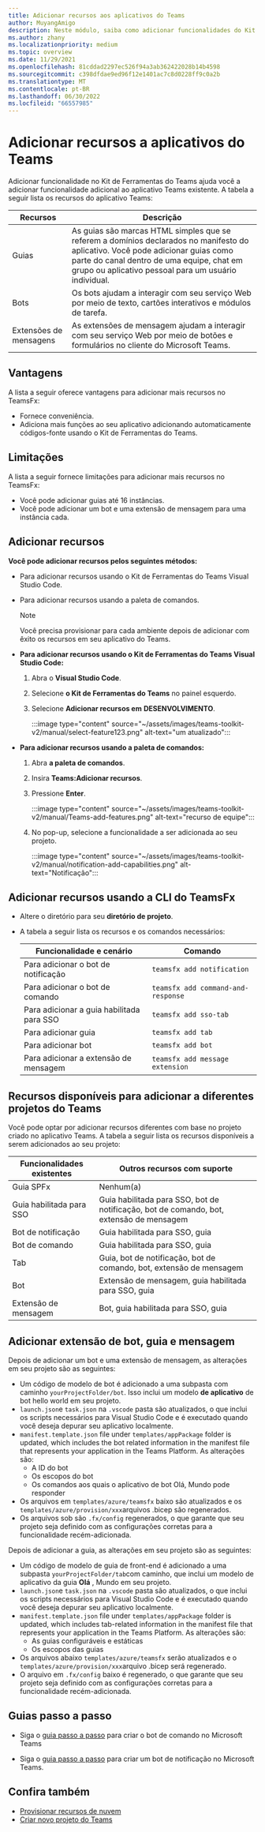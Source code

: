 ```yaml
---
title: Adicionar recursos aos aplicativos do Teams
author: MuyangAmigo
description: Neste módulo, saiba como adicionar funcionalidades do Kit de Ferramentas do Teams, vantagens, limitações e funcionalidades
ms.author: zhany
ms.localizationpriority: medium
ms.topic: overview
ms.date: 11/29/2021
ms.openlocfilehash: 81cddad2297ec526f94a3ab362422028b14b4598
ms.sourcegitcommit: c398dfdae9ed96f12e1401ac7c8d0228ff9c0a2b
ms.translationtype: MT
ms.contentlocale: pt-BR
ms.lasthandoff: 06/30/2022
ms.locfileid: "66557985"
---
```

# <a name="add-capabilities-to-teams-apps"></a>Adicionar recursos a aplicativos do Teams

Adicionar funcionalidade no Kit de Ferramentas do Teams ajuda você a adicionar funcionalidade adicional ao aplicativo Teams existente. A tabela a seguir lista os recursos do aplicativo Teams:

|**Recursos**|**Descrição**|
|--------|-------------|
| Guias |  As guias são marcas HTML simples que se referem a domínios declarados no manifesto do aplicativo. Você pode adicionar guias como parte do canal dentro de uma equipe, chat em grupo ou aplicativo pessoal para um usuário individual.|
| Bots |  Os bots ajudam a interagir com seu serviço Web por meio de texto, cartões interativos e módulos de tarefa.|
| Extensões de mensagens | As extensões de mensagem ajudam a interagir com seu serviço Web por meio de botões e formulários no cliente do Microsoft Teams.|

## <a name="advantages"></a>Vantagens

A lista a seguir oferece vantagens para adicionar mais recursos no TeamsFx:

* Fornece conveniência.
* Adiciona mais funções ao seu aplicativo adicionando automaticamente códigos-fonte usando o Kit de Ferramentas do Teams.

## <a name="limitations"></a>Limitações

A lista a seguir fornece limitações para adicionar mais recursos no TeamsFx:

* Você pode adicionar guias até 16 instâncias.
* Você pode adicionar um bot e uma extensão de mensagem para uma instância cada.

## <a name="add-capabilities"></a>Adicionar recursos

**Você pode adicionar recursos pelos seguintes métodos:**

* Para adicionar recursos usando o Kit de Ferramentas do Teams Visual Studio Code.
* Para adicionar recursos usando a paleta de comandos.

  > [!Note]
  > Você precisa provisionar para cada ambiente depois de adicionar com êxito os recursos em seu aplicativo do Teams.

* **Para adicionar recursos usando o Kit de Ferramentas do Teams Visual Studio Code:**

   1. Abra o **Visual Studio Code**.
   1. Selecione **o Kit de Ferramentas do Teams** no painel esquerdo.
   1. Selecione **Adicionar recursos em** **DESENVOLVIMENTO**.

       :::image type="content" source="~/assets/images/teams-toolkit-v2/manual/select-feature123.png" alt-text="um atualizado":::

* **Para adicionar recursos usando a paleta de comandos:**

   1. Abra **a paleta de comandos**.
   1. Insira **Teams:Adicionar recursos**.
   1. Pressione **Enter**.

       :::image type="content" source="~/assets/images/teams-toolkit-v2/manual/Teams-add-features.png" alt-text="recurso de equipe":::

   1. No pop-up, selecione a funcionalidade a ser adicionada ao seu projeto.

       :::image type="content" source="~/assets/images/teams-toolkit-v2/manual/notification-add-capabilities.png" alt-text="Notificação":::

## <a name="add-capabilities-using-teamsfx-cli"></a>Adicionar recursos usando a CLI do TeamsFx

* Altere o diretório para seu **diretório de projeto**.
* A tabela a seguir lista os recursos e os comandos necessários:

  |Funcionalidade e cenário| Comando|
  |-----------------------|----------|
  |Para adicionar o bot de notificação |`teamsfx add notification`|
  |Para adicionar o bot de comando |`teamsfx add command-and-response`|
  |Para adicionar a guia habilitada para SSO |`teamsfx add sso-tab`|
  |Para adicionar guia |`teamsfx add tab`|
  |Para adicionar bot |`teamsfx add bot`|
  |Para adicionar a extensão de mensagem |`teamsfx add message extension`|

## <a name="available-capabilities-to-add-for-different-teams-project"></a>Recursos disponíveis para adicionar a diferentes projetos do Teams

Você pode optar por adicionar recursos diferentes com base no projeto criado no aplicativo Teams.
A tabela a seguir lista os recursos disponíveis a serem adicionados ao seu projeto:

|Funcionalidades existentes|Outros recursos com suporte|
|--------------------|--------------------|
|Guia SPFx |Nenhum(a)|
|Guia habilitada para SSO |Guia habilitada para SSO, bot de notificação, bot de comando, bot, extensão de mensagem|
|Bot de notificação |Guia habilitada para SSO, guia|
|Bot de comando |Guia habilitada para SSO, guia|
|Tab |Guia, bot de notificação, bot de comando, bot, extensão de mensagem|
|Bot |Extensão de mensagem, guia habilitada para SSO, guia|
|Extensão de mensagem |Bot, guia habilitada para SSO, guia |

## <a name="add-bot-tab-and-message-extension"></a>Adicionar extensão de bot, guia e mensagem

Depois de adicionar um bot e uma extensão de mensagem, as alterações em seu projeto são as seguintes:

* Um código de modelo de bot é adicionado a uma subpasta com caminho `yourProjectFolder/bot`. Isso inclui um modelo **de aplicativo** de bot hello world em seu projeto.
* `launch.json`e `task.json` na `.vscode` pasta são atualizados, o que inclui os scripts necessários para Visual Studio Code e é executado quando você deseja depurar seu aplicativo localmente.
* `manifest.template.json` file under `templates/appPackage` folder is updated, which includes the bot related information in the manifest file that represents your application in the Teams Platform. As alterações são:
  * A ID do bot
  * Os escopos do bot
  * Os comandos aos quais o aplicativo de bot Olá, Mundo pode responder
* Os arquivos em `templates/azure/teamsfx` baixo são atualizados e os `templates/azure/provision/xxx`arquivos .bicep são regenerados.
* Os arquivos sob são `.fx/config` regenerados, o que garante que seu projeto seja definido com as configurações corretas para a funcionalidade recém-adicionada.

Depois de adicionar a guia, as alterações em seu projeto são as seguintes:

* Um código de modelo de guia de front-end é adicionado a uma subpasta `yourProjectFolder/tab`com caminho, que inclui um modelo de aplicativo da guia **Olá** , Mundo em seu projeto.
* `launch.json`e `task.json` na `.vscode` pasta são atualizados, o que inclui os scripts necessários para Visual Studio Code e é executado quando você deseja depurar seu aplicativo localmente.
* `manifest.template.json` file under `templates/appPackage` folder is updated, which includes tab-related information in the manifest file that represents your application in the Teams Platform. As alterações são:
  * As guias configuráveis e estáticas
  * Os escopos das guias
* Os arquivos abaixo `templates/azure/teamsfx` serão atualizados e o `templates/azure/provision/xxx`arquivo .bicep será regenerado.
* O arquivo em `.fx/config` baixo é regenerado, o que garante que seu projeto seja definido com as configurações corretas para a funcionalidade recém-adicionada.

## <a name="step-by-step-guide"></a>Guias passo a passo

* Siga o [guia passo a passo](../sbs-gs-commandbot.yml) para criar o bot de comando no Microsoft Teams

* Siga o [guia passo a passo](../sbs-gs-notificationbot.yml) para criar um bot de notificação no Microsoft Teams.

## <a name="see-also"></a>Confira também

* [Provisionar recursos de nuvem](provision.md)
* [Criar novo projeto do Teams](create-new-project.md)
